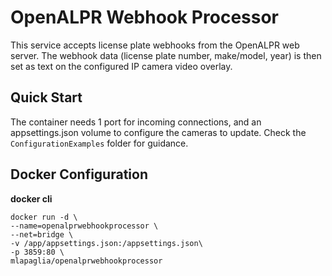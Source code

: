 # OpenALPR Webhook Processor

This service accepts license plate webhooks from the OpenALPR web server. The webhook data (license plate number, make/model, year) is then set as text on the configured IP camera video overlay.

## Quick Start
The container needs 1 port for incoming connections, and an appsettings.json volume to configure the cameras to update. Check the `ConfigurationExamples` folder for guidance.

## Docker Configuration
**docker cli**

    docker run -d \
    --name=openalprwebhookprocessor \
    --net=bridge \
    -v /app/appsettings.json:/appsettings.json\
    -p 3859:80 \
    mlapaglia/openalprwebhookprocessor